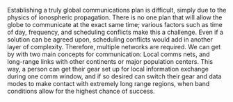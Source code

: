 Establishing a truly global communications plan is difficult, simply due to the physics of ionospheric propagation.
There is no one plan that will allow the globe to communicate at the exact same time; various factors
such as time of day, frequency, and scheduling conflicts make this a challenge. Even if a solution can be
agreed upon, scheduling conflicts would add in another layer of complexity. Therefore, multiple networks are
required. We can get by with two main concepts for communication: Local comms nets, and long-range links
with other continents or major population centers. This way, a person can get their gear set up for local information
exchange during one comm window, and if so desired can switch their gear and data modes to make
contact with extremely long range regions, when band conditions allow for the highest chance of success.